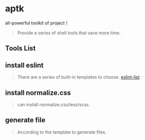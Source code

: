 # aptk

all-powerful toolkit of project！

> Provide a series of shell tools that save more time.

## Tools List

## install eslint

> There are a series of built-in templates to choose. [eslint-list](https://github.com/dustinspecker/awesome-eslint)

## install normalize.css

> can install normalize.css/less/scss.

## generate file

> According to the template to generate files.

